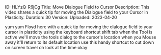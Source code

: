 ID: HLYzQ-R6jCg
Title: Move Dialogue Field to Cursor
Description: This video shares a quick tip for moving the Dialogue field to your Cursor in Plasticity.
Duration: 30
Version: 
Uploaded: 2023-04-20

yum yum Floyd here with a quick tip for
moving the dialogue field to your cursor
in plasticity using the keyboard
shortcut shift tab when the Tool is
active we'll move the tools dialog to
the cursor's location when you Mouse
away it'll return to its default
location use this handy shortcut to cut
down on screen travel oh look at the
time
okay
